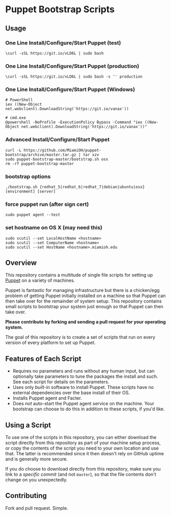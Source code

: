 # Puppet Bootstrap Scripts

## Usage

### One Line Install/Configure/Start Puppet (test)

```shell
\curl -sSL https://git.io/vLD6L | sudo bash
```

### One Line Install/Configure/Start Puppet (production)

```shell
\curl -sSL https://git.io/vLD6L | sudo bash -s '' production
```

### One Line Install/Configure/Start Puppet (Windows)

```shell
# PowerShell
iex ((New-Object net.webclient).DownloadString('https://git.io/vanax'))
```
```shell
# cmd.exe
@powershell -NoProfile -ExecutionPolicy Bypass -Command "iex ((New-Object net.webclient).DownloadString('https://git.io/vanax'))"
```

### Advanced Install/Configure/Start Puppet

```shell
curl -L https://github.com/MiamiOH/puppet-bootstrap/archive/master.tar.gz | tar xzv
sudo puppet-bootstrap-master/bootstrap.sh osx
rm -rf puppet-bootstrap-master
```

### bootstrap options

```shell
./bootstrap.sh {redhat_5|redhat_6|redhat_7|debian|ubuntu|osx} [environment] [server]
```

### force puppet run (after sign cert)

```shell
sudo puppet agent --test
```

### set hostname on OS X (may need this)

```shell
sudo scutil --set LocalHostName <hostname>
sudo scutil --set ComputerName <hostname>
sudo scutil --set HostName <hostname>.miamioh.edu
```

## Overview

This repository contains a multitude of single file scripts for setting
up [Puppet](http://puppetlabs.com/puppet/what-is-puppet/) on a variety
of machines.

Puppet is fantastic for managing infrastructure but there is a chicken/egg problem
of getting Puppet initially installed on a machine so that Puppet can then
take over for the remainder of system setup. This repository contains small scripts
to bootstrap your system just enough so that Puppet can then take over.

**Please contribute by forking and sending a pull request for your
operating system.**

The goal of this repository is to create a set of scripts that run
on every version of every platform to set up Puppet.

## Features of Each Script

* Requires no parameters and runs without any human input, but can
  optionally take parameters to tune the packages the install and such. See
  each script for details on the parameters.
* Uses only _built-in_ software to install Puppet. These scripts
  have no external dependencies over the base install of their OS.
* Installs Puppet agent and Facter.
* Does _not_ auto-start the Puppet agent service on the machine. Your
  bootstrap can choose to do this in addition to these scripts, if you'd
  like.

## Using a Script

To use one of the scripts in this repository, you can either download the
script directly from this repository as part of your machine setup process,
or copy the contents of the script you need to your own location and use that.
The latter is recommended since it then doesn't rely on GitHub uptime and
is generally more secure.

If you do choose to download directly from this repository, make sure
you link to a _specific commit_ (and not `master`), so that the file
contents don't change on you unexpectedly.

## Contributing

Fork and pull request. Simple.
